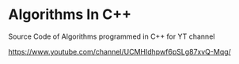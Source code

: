 # Algorithms In C++
Source Code of Algorithms programmed in C++ for YT channel

https://www.youtube.com/channel/UCMHIdhpwf6pSLg87xvQ-Mqg/
